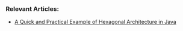 ### Relevant Articles:
- [A Quick and Practical Example of Hexagonal Architecture in Java](http://inprogress.baeldung.com/?p=181566)
